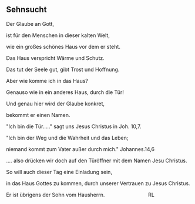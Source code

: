 ## Sehnsucht 
Der Glaube an Gott,

ist für den Menschen in dieser kalten Welt,

wie ein großes schönes Haus vor dem er steht.

Das Haus verspricht Wärme und Schutz.

Das tut der Seele gut, gibt Trost und Hoffnung.

Aber wie komme ich in das Haus?

Genauso wie in ein anderes Haus, durch die Tür!

Und genau hier wird der Glaube konkret,

bekommt er einen Namen.

"Ich bin die Tür....." sagt uns Jesus Christus in Joh. 10,7.

"Ich bin der Weg und die Wahrheit und das Leben;

niemand kommt zum Vater außer durch mich." Johannes.14,6

.... also drücken wir doch auf den Türöffner mit dem Namen Jesu Christus.

So will auch dieser Tag eine Einladung sein,

in das Haus Gottes zu kommen, durch unserer Vertrauen zu Jesus Christus.

Er ist übrigens der Sohn vom Hausherrn.                              RL

